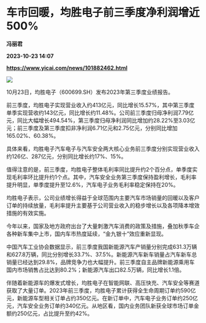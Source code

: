# 车市回暖，均胜电子前三季度净利润增近500%
**冯丽君**

**2023-10-23 14:07**

**https://www.yicai.com/news/101882462.html**

![](https://imgcdn.yicai.com/uppics/slides/2023/10/a2b53cac2121db1e1ecdd64fa8a51256.jpg)

10月23日，均胜电子（600699.SH）发布2023年第三季度业绩报告。

前三季度，均胜电子实现营业收入约413亿元，同比增长15.57%，其中第三季度单季实现营收约143亿元，同比增长约11.48%。公司前三季度归母净利润7.79亿元，同比大幅增长494.54%，第三季度归母净利润同比增加约28.22%至3.03亿元；前三季度及第三季度扣非净利润6.71亿元和2.75亿元，分别同比增加165.02%、60.38%。

具体来看，均胜电子汽车电子与汽车安全两大核心业务前三季度分别实现营业收入约126亿、287亿元，分别同比增长约17%、15%。

值得注意的是，前三季度，均胜电子整体毛利率同比提升约2个百分点，单季度实现毛利率环比提升约1个点。其中，汽车安全业务第三季度保持盈利增长，毛利率提升明显，单季度提升至12.6%，汽车电子业务毛利率稳定保持在20%。

均胜电子表示，公司业绩增长得益于全球范围内主要汽车市场销量的回暖以及客户订单的持续放量，毛利率提升主要基于公司营业收入的稳步增长以及各项降本增效措施的有效实施。

今年以来，国家及地方政府出台了大量刺激汽车消费的政策及措施，叠加秋季车企各种新车集中上市，国内车市热度延续，“金九银十”效应重新显现。

中国汽车工业协会数据显示，前三季度我国新能源汽车产销量分别完成631.3万辆和627.8万辆，同比分别增长33.7%、37.5%。新能源汽车新车销量占汽车新车总销量已经达到29.8%，品牌竞争力也大幅提升。前三季度自主品牌新能源乘用车国内市场销售占比达到80.2%；新能源汽车出口82.5万辆，同比增长1.1倍。

伴随着新能源车的爆发式增长，均胜电子在智能网联、高压快充、汽车安全等赛道获取了大量订单。2023年前三季度，均胜电子累计获得全生命周期订单约590亿元，新能源车型相关订单占约350亿元。在新订单中，汽车电子业务订单约250亿元，汽车安全业务订单约340亿元。从地区看，国内业务团队新获全球市场订单金额约250亿元，占比提升至约42%。